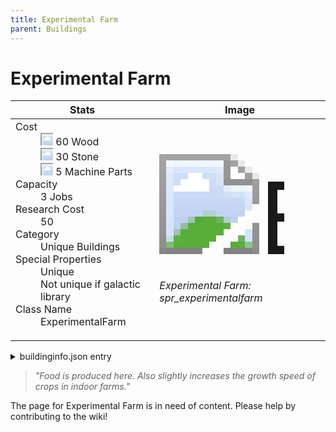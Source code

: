 ```yaml
---
title: Experimental Farm
parent: Buildings
---
```

# Experimental Farm

[//]: # (Pre-generated content)
<table><thead><tr><th>Stats</th><th>Image</th></tr></thead><tbody><tr><td><dl><dt>Cost</dt><dd><div class="resource-icon"><img style="object-position: -637px -751px;" src="https://tfe2-wiki.github.io/assets/sprites.png"></div> 60 Wood<br><div class="resource-icon"><img style="object-position: -637px -737px;" src="https://tfe2-wiki.github.io/assets/sprites.png"></div> 30 Stone<br><div class="resource-icon"><img style="object-position: -795px -761px;" src="https://tfe2-wiki.github.io/assets/sprites.png"></div> 5 Machine Parts</dd><dt>Capacity</dt><dd>3 Jobs</dd><dt>Research Cost</dt><dd>50</dd><dt>Category</dt><dd>Unique Buildings</dd><dt>Special Properties</dt><dd>Unique<br>Not unique if galactic library</dd><dt>Class Name</dt><dd>ExperimentalFarm</dd></dl></td><td><style>.building-image {width: 200px;height: 200px;overflow: hidden;position: relative;}.building-image img {image-rendering: pixelated;object-fit: none;transform: scale(10);transform-origin: left top;position: absolute;left: 0;top: 0;}.resource-image {width: 200px;height: 200px;overflow: hidden;position: relative;}.resource-image img {image-rendering: pixelated;object-fit: none;transform: scale(20);transform-origin: left top;position: absolute;left: 0;top: 0;}.building-icon {width: 20px;height: 20px;overflow: hidden;position: relative;display: inline-block;}.building-icon img {image-rendering: pixelated;object-fit: none;transform: scale(1);transform-origin: left top;position: absolute;left: 0;top: 0;}.resource-icon {width: 20px;height: 20px;overflow: hidden;position: relative;display: inline-block;}.resource-icon img {image-rendering: pixelated;object-fit: none;transform: scale(2);transform-origin: left top;position: absolute;left: 0;top: 0;}</style><div class="building-image"><img style="object-position: -322px -988px;" src="https://tfe2-wiki.github.io/assets/sprites.png" alt="Experimental Farm Back"><img style="object-position: -92px -916px;" src="https://tfe2-wiki.github.io/assets/sprites.png" alt="Experimental Farm"></div><i>Experimental Farm: spr_experimentalfarm</i></td></tr></tbody></table><details><summary>buildinginfo.json entry</summary>```json{  "className": "ExperimentalFarm",  "food": 0,  "wood": 60,  "stone": 30,  "machineParts": 5,  "refinedMetal": 0,  "computerChips": 0,  "knowledge": 50,  "category": "Unique Buildings",  "unlockedByDefault": true,  "specialInfo": [    "Unique",    "Not unique if galactic library"  ],  "jobs": 3,  "buttonBack": "spr_experimentalfarm_buttonback"}```</details><blockquote><i>"Food is produced here. Also slightly increases the growth speed of crops in indoor farms."</i></blockquote>

The page for Experimental Farm is in need of content. Please help by contributing to the wiki!
